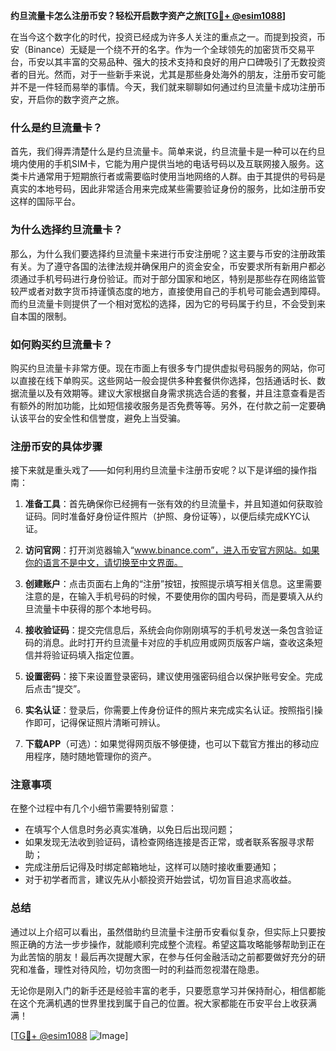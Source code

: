 **约旦流量卡怎么注册币安？轻松开启数字资产之旅[[TG💪+ @esim1088](https://t.me/s/esim1088)]**

在当今这个数字化的时代，投资已经成为许多人关注的重点之一。而提到投资，币安（Binance）无疑是一个绕不开的名字。作为一个全球领先的加密货币交易平台，币安以其丰富的交易品种、强大的技术支持和良好的用户口碑吸引了无数投资者的目光。然而，对于一些新手来说，尤其是那些身处海外的朋友，注册币安可能并不是一件轻而易举的事情。今天，我们就来聊聊如何通过约旦流量卡成功注册币安，开启你的数字资产之旅。

### 什么是约旦流量卡？

首先，我们得弄清楚什么是约旦流量卡。简单来说，约旦流量卡是一种可以在约旦境内使用的手机SIM卡，它能为用户提供当地的电话号码以及互联网接入服务。这类卡片通常用于短期旅行者或需要临时使用当地网络的人群。由于其提供的号码是真实的本地号码，因此非常适合用来完成某些需要验证身份的服务，比如注册币安这样的国际平台。

### 为什么选择约旦流量卡？

那么，为什么我们要选择约旦流量卡来进行币安注册呢？这主要与币安的注册政策有关。为了遵守各国的法律法规并确保用户的资金安全，币安要求所有新用户都必须通过手机号码进行身份验证。而对于部分国家和地区，特别是那些存在网络监管较严或者对数字货币持谨慎态度的地方，直接使用自己的手机号可能会遇到障碍。而约旦流量卡则提供了一个相对宽松的选择，因为它的号码属于约旦，不会受到来自本国的限制。

### 如何购买约旦流量卡？

购买约旦流量卡非常方便。现在市面上有很多专门提供虚拟号码服务的网站，你可以直接在线下单购买。这些网站一般会提供多种套餐供你选择，包括通话时长、数据流量以及有效期等。建议大家根据自身需求挑选合适的套餐，并且注意查看是否有额外的附加功能，比如短信接收服务是否免费等等。另外，在付款之前一定要确认该平台的安全性和信誉度，避免上当受骗。

### 注册币安的具体步骤

接下来就是重头戏了——如何利用约旦流量卡注册币安呢？以下是详细的操作指南：

1. **准备工具**：首先确保你已经拥有一张有效的约旦流量卡，并且知道如何获取验证码。同时准备好身份证件照片（护照、身份证等），以便后续完成KYC认证。
   
2. **访问官网**：打开浏览器输入“www.binance.com”，进入币安官方网站。如果你的语言不是中文，请切换至中文界面。

3. **创建账户**：点击页面右上角的“注册”按钮，按照提示填写相关信息。这里需要注意的是，在输入手机号码的时候，不要使用你的国内号码，而是要填入从约旦流量卡中获得的那个本地号码。

4. **接收验证码**：提交完信息后，系统会向你刚刚填写的手机号发送一条包含验证码的消息。此时打开约旦流量卡对应的手机应用或网页版客户端，查收这条短信并将验证码填入指定位置。

5. **设置密码**：接下来设置登录密码，建议使用强密码组合以保护账号安全。完成后点击“提交”。

6. **实名认证**：登录后，你需要上传身份证件的照片来完成实名认证。按照指引操作即可，记得保证照片清晰可辨认。

7. **下载APP**（可选）：如果觉得网页版不够便捷，也可以下载官方推出的移动应用程序，随时随地管理你的资产。

### 注意事项

在整个过程中有几个小细节需要特别留意：
- 在填写个人信息时务必真实准确，以免日后出现问题；
- 如果发现无法收到验证码，请检查网络连接是否正常，或者联系客服寻求帮助；
- 完成注册后记得及时绑定邮箱地址，这样可以随时接收重要通知；
- 对于初学者而言，建议先从小额投资开始尝试，切勿盲目追求高收益。

### 总结

通过以上介绍可以看出，虽然借助约旦流量卡注册币安看似复杂，但实际上只要按照正确的方法一步步操作，就能顺利完成整个流程。希望这篇攻略能够帮助到正在为此苦恼的朋友！最后再次提醒大家，在参与任何金融活动之前都要做好充分的研究和准备，理性对待风险，切勿贪图一时的利益而忽视潜在隐患。

无论你是刚入门的新手还是经验丰富的老手，只要愿意学习并保持耐心，相信都能在这个充满机遇的世界里找到属于自己的位置。祝大家都能在币安平台上收获满满！

[[TG💪+ @esim1088](https://t.me/s/esim1088) ![Image](https://i.postimg.cc/4NQfJmqS/Snipaste-2025-05-13-00-14-12.png)]